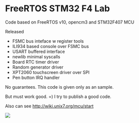 
# FreeRTOS STM32 F4 Lab

Code based on FreeRTOS v10, opencm3 and STM32F407 MCU

Released
- FSMC bus inteface w register tools
- ILI934 based console over FSMC bus
- USART buffered interface
- newlib minimal syscalls 
- Board RTC timer driver
- Random generator driver
- XPT2060 touchscreen driver over SPI
- Pen button IRQ handler

No guarantees. This code is given only as an sample.

But must work good. =) I try to publish a good code.

Also can see http://wiki.unix7.org/mcu/start

![](http://wiki.unix7.org/_media/mcu/img_20180429_222955-640.jpg)
